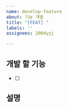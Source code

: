 ```yaml
---
name: develop-feature
about: 기능 개발
title: "[FEAT] "
labels: ''
assignees: 2004yyj

---
```


## 개발 할 기능
- [ ] 

## 설명
